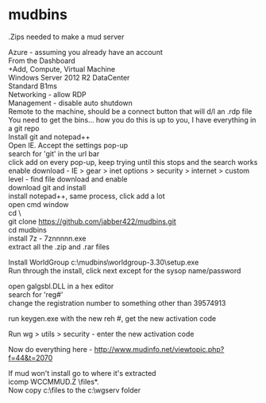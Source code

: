 # mudbins  
.Zips needed to make a mud server  
  
Azure - assuming you already have an account  
From the Dashboard  
	+Add, Compute, Virtual Machine  
	Windows Server 2012 R2 DataCenter  
	Standard B1ms  
	Networking - allow RDP  
	Management - disable auto shutdown  
Remote to the machine, should be a connect button that will d/l an .rdp file  
You need to get the bins... how you do this is up to you, I have everything in a git repo  
Install git and notepad++  
	Open IE. Accept the settings pop-up  
	search for 'git' in the url bar  
	click add on every pop-up, keep trying until this stops and the search works  
	enable download - IE > gear > inet options > security > internet > custom level - find file download and enable  
	download git and install  
	install notepad++, same process, click add a lot  
open cmd window  
cd \  
git clone https://github.com/jabber422/mudbins.git  
cd mudbins  
	install 7z - 7znnnnn.exe  
	extract all the .zip and .rar files  
  
Install WorldGroup c:\mudbins\worldgroup-3.30\setup.exe  
Run through the install, click next except for the sysop name/password  
  
open galgsbl.DLL in a hex editor  
search for 'reg#'  
change the registration number to something other than 39574913  
  
run keygen.exe with the new reh #, get the new activation code  
  
  
Run wg > utils > security - enter the new activation code  
  
Now do everything here - http://www.mudinfo.net/viewtopic.php?f=44&t=2070  
  
If mud won't install go to where it's extracted  
icomp WCCMMUD.Z \files\*.  
Now copy c:\files to the c:\wgserv folder  
  
  
